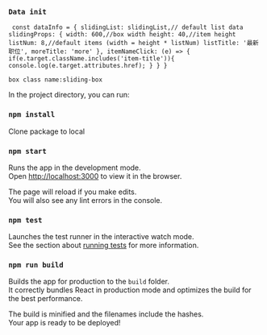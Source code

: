 ### `Data init`

` const dataInfo = {
        slidingList: slidingList,// default list data
        slidingProps: {
            width: 600,//box width
            height: 40,//item height
            listNum: 8,//default items (width = height * listNum)
            listTitle: '最新职位',
            moreTitle: 'more'
        },
        itemNameClick: (e) => {
            if(e.target.className.includes('item-title')){
                console.log(e.target.attributes.href);
            }
        }
    }`
    
    box class name:sliding-box
    
In the project directory, you can run:
### `npm install`

Clone package to local

### `npm start`

Runs the app in the development mode.\
Open [http://localhost:3000](http://localhost:3000) to view it in the browser.

The page will reload if you make edits.\
You will also see any lint errors in the console.

### `npm test`

Launches the test runner in the interactive watch mode.\
See the section about [running tests](https://facebook.github.io/create-react-app/docs/running-tests) for more information.

### `npm run build`

Builds the app for production to the `build` folder.\
It correctly bundles React in production mode and optimizes the build for the best performance.

The build is minified and the filenames include the hashes.\
Your app is ready to be deployed!


